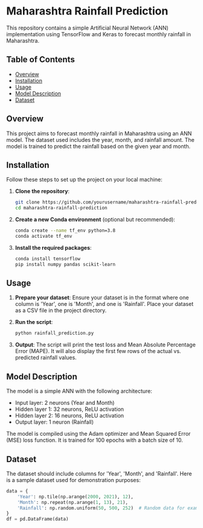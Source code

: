 # Maharashtra Rainfall Prediction

This repository contains a simple Artificial Neural Network (ANN) implementation using TensorFlow and Keras to forecast monthly rainfall in Maharashtra.

## Table of Contents
- [Overview](#overview)
- [Installation](#installation)
- [Usage](#usage)
- [Model Description](#model-description)
- [Dataset](#dataset)


## Overview
This project aims to forecast monthly rainfall in Maharashtra using an ANN model. The dataset used includes the year, month, and rainfall amount. The model is trained to predict the rainfall based on the given year and month.

## Installation
Follow these steps to set up the project on your local machine:

1. **Clone the repository**:
    ```bash
    git clone https://github.com/yourusername/maharashtra-rainfall-prediction.git
    cd maharashtra-rainfall-prediction
    ```

2. **Create a new Conda environment** (optional but recommended):
    ```bash
    conda create --name tf_env python=3.8
    conda activate tf_env
    ```

3. **Install the required packages**:
    ```bash
    conda install tensorflow
    pip install numpy pandas scikit-learn
    ```

## Usage
1. **Prepare your dataset**:
    Ensure your dataset is in the format where one column is 'Year', one is 'Month', and one is 'Rainfall'. Place your dataset as a CSV file in the project directory.

2. **Run the script**:
    ```bash
    python rainfall_prediction.py
    ```

3. **Output**:
    The script will print the test loss and Mean Absolute Percentage Error (MAPE). It will also display the first few rows of the actual vs. predicted rainfall values.

## Model Description
The model is a simple ANN with the following architecture:
- Input layer: 2 neurons (Year and Month)
- Hidden layer 1: 32 neurons, ReLU activation
- Hidden layer 2: 16 neurons, ReLU activation
- Output layer: 1 neuron (Rainfall)

The model is compiled using the Adam optimizer and Mean Squared Error (MSE) loss function. It is trained for 100 epochs with a batch size of 10.

## Dataset
The dataset should include columns for 'Year', 'Month', and 'Rainfall'. Here is a sample dataset used for demonstration purposes:

```python
data = {
    'Year': np.tile(np.arange(2000, 2021), 12),
    'Month': np.repeat(np.arange(1, 13), 21),
    'Rainfall': np.random.uniform(50, 500, 252)  # Random data for example
}
df = pd.DataFrame(data)
